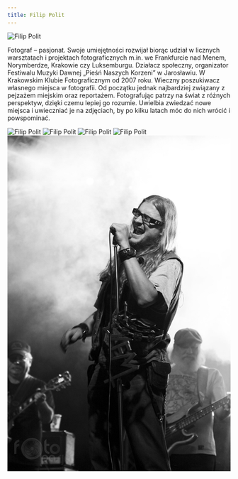 ```yaml
---
title: Filip Polit
---
```


![Filip Polit](assets/img/members/member-9/img1.jpg)

<p class="blurb">
Fotograf – pasjonat. Swoje umiejętności rozwijał biorąc udział w licznych warsztatach i projektach fotograficznych m.in. we Frankfurcie nad Menem, Norymberdze, Krakowie czy Luksemburgu.
Działacz społeczny, organizator Festiwalu Muzyki Dawnej „Pieśń Naszych Korzeni” w Jarosławiu. W Krakowskim Klubie Fotograficznym od 2007 roku.
Wieczny poszukiwacz własnego miejsca w fotografii. Od początku jednak najbardziej związany z pejzażem miejskim oraz reportażem. Fotografując patrzy na świat z różnych perspektyw, dzięki czemu lepiej go rozumie. Uwielbia zwiedzać nowe miejsca i uwieczniać je na zdjęciach, by po kilku latach móc do nich wrócić i powspominać.
</p>

![Filip Polit](/assets/img/members/member-9/img2.jpg)
![Filip Polit](/assets/img/members/member-9/img3.jpg)
![Filip Polit](/assets/img/members/member-9/img4.jpg)
![Filip Polit](/assets/img/members/member-9/img5.jpg)
![Filip Polit](/assets/img/members/member-9/img6.jpg)